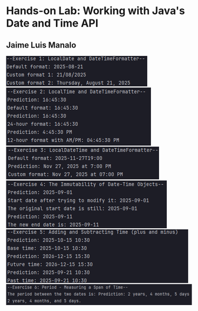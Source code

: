 # Hands-on Lab: Working with Java's Date and Time API
## Jaime Luis Manalo
![](e1.png)
![](e2.png)
![](e3.png)
![](e4.png)
![](e5.png)
![](e6.png)
